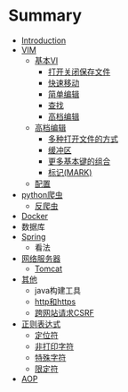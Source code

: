 # Summary

* [Introduction](README.md)
* [VIM](vim.md)
  * [基本VI](ji-ben-vi.md)
    * [打开关闭保存文件](ji-ben-vi/da-kai-guan-bi-bao-cun-wen-jian.md)
    * [快速移动](ji-ben-vi/kuai-su-yi-dong.md)
    * [简单编辑](ji-ben-vi/jian-dan-bian-ji.md)
    * [查找](ji-ben-vi/cha-zhao.md)
    * [高档编辑](ji-ben-vi/gao-dang-bian-ji.md)
  * [高档编辑](gao-dang-bian-ji.md)
    * [多种打开文件的方式](gao-dang-bian-ji/duo-zhong-da-kai-wen-jian-de-fang-shi.md)
    * [缓冲区](gao-dang-bian-ji/huan-chong-qu.md)
    * [更多基本键的组合](gao-dang-bian-ji/geng-duo-ji-ben-jian-de-zu-he.md)
    * [标记\(MARK\)](gao-dang-bian-ji/biao-8bb028-mark.md)
  * [配置](pei-zhi.md)
* [python爬虫](pythonpa-chong.md)
  * [反爬虫](pythonpa-chong/fan-pa-chong.md)
* [Docker](docker.md)
* 数据库
* [Spring](spring.md)
  * 看法
* [网络服务器](wang-luo-fu-wu-qi.md)
  * [Tomcat](wang-luo-fu-wu-qi/tomcat.md)
* [其他](qi-ta.md)
  * java构建工具
  * [http和https](qi-ta/httphe-https.md)
  * [跨网站请求CSRF](qi-ta/kua-wang-zhan-qing-qiu-csrf.md)
* [正则表达式](zheng-ze-biao-da-shi.md)
  * [定位符](zheng-ze-biao-da-shi/ding-wei-fu.md)
  * [非打印字符](zheng-ze-biao-da-shi/fei-da-yin-zi-fu.md)
  * [特殊字符](zheng-ze-biao-da-shi/te-shu-zi-fu.md)
  * [限定符](zheng-ze-biao-da-shi/xian-ding-fu.md)
* [AOP](aop.md)

